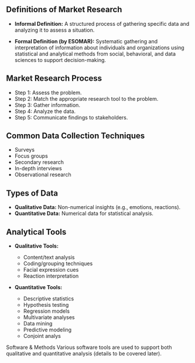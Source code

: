 ## Definitions of Market Research
- **Informal Definition:** A structured process of gathering specific data and analyzing it to assess a situation.

- **Formal Definition (by ESOMAR):** Systematic gathering and interpretation of information about individuals and organizations using statistical and analytical methods from social, behavioral, and data sciences to support decision-making.

## Market Research Process
- Step 1: Assess the problem.
- Step 2: Match the appropriate research tool to the problem.
- Step 3: Gather information.
- Step 4: Analyze the data.
- Step 5: Communicate findings to stakeholders.

## Common Data Collection Techniques
- Surveys
- Focus groups
- Secondary research
- In-depth interviews
- Observational research


## Types of Data
- **Qualitative Data:** Non-numerical insights (e.g., emotions, reactions).
- **Quantitative Data:** Numerical data for statistical analysis.

## Analytical Tools
- **Qualitative Tools:**
  - Content/text analysis
  - Coding/grouping techniques
  - Facial expression cues
  - Reaction interpretation

- **Quantitative Tools:**
  - Descriptive statistics
  - Hypothesis testing
  - Regression models
  - Multivariate analyses
  - Data mining
  - Predictive modeling
  - Conjoint analys
 
Software & Methods
Various software tools are used to support both qualitative and quantitative analysis (details to be covered later).
